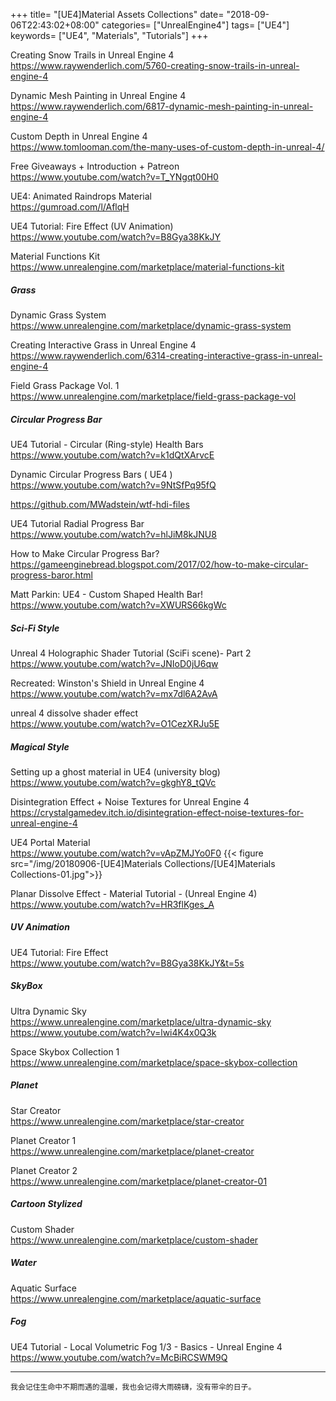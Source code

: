 +++
title= "[UE4]Material Assets Collections"
date= "2018-09-06T22:43:02+08:00"
categories= ["UnrealEngine4"]
tags= ["UE4"]
keywords= ["UE4", "Materials", "Tutorials"]
+++

Creating Snow Trails in Unreal Engine 4  
https://www.raywenderlich.com/5760-creating-snow-trails-in-unreal-engine-4

Dynamic Mesh Painting in Unreal Engine 4  
https://www.raywenderlich.com/6817-dynamic-mesh-painting-in-unreal-engine-4

Custom Depth in Unreal Engine 4  
https://www.tomlooman.com/the-many-uses-of-custom-depth-in-unreal-4/

Free Giveaways + Introduction + Patreon  
https://www.youtube.com/watch?v=T_YNgqt00H0

UE4: Animated Raindrops Material  
https://gumroad.com/l/AflqH

UE4 Tutorial: Fire Effect (UV Animation)  
https://www.youtube.com/watch?v=B8Gya38KkJY

Material Functions Kit  
https://www.unrealengine.com/marketplace/material-functions-kit

##### Grass 

Dynamic Grass System  
https://www.unrealengine.com/marketplace/dynamic-grass-system

Creating Interactive Grass in Unreal Engine 4  
https://www.raywenderlich.com/6314-creating-interactive-grass-in-unreal-engine-4

Field Grass Package Vol. 1  
https://www.unrealengine.com/marketplace/field-grass-package-vol

##### Circular Progress Bar

UE4 Tutorial - Circular (Ring-style) Health Bars  
https://www.youtube.com/watch?v=k1dQtXArvcE

Dynamic Circular Progress Bars ( UE4 )  
https://www.youtube.com/watch?v=9NtSfPq95fQ

https://github.com/MWadstein/wtf-hdi-files  

UE4 Tutorial Radial Progress Bar  
https://www.youtube.com/watch?v=hlJiM8kJNU8

How to Make Circular Progress Bar?  
https://gameenginebread.blogspot.com/2017/02/how-to-make-circular-progress-baror.html

Matt Parkin: UE4 - Custom Shaped Health Bar!  
https://www.youtube.com/watch?v=XWURS66kgWc

##### Sci-Fi Style

Unreal 4 Holographic Shader Tutorial (SciFi scene)- Part 2  
https://www.youtube.com/watch?v=JNIoD0jU6qw

Recreated: Winston's Shield in Unreal Engine 4  
https://www.youtube.com/watch?v=mx7dl6A2AvA

unreal 4 dissolve shader effect  
https://www.youtube.com/watch?v=O1CezXRJu5E

##### Magical Style

Setting up a ghost material in UE4 (university blog)  
https://www.youtube.com/watch?v=gkghY8_tQVc

Disintegration Effect + Noise Textures for Unreal Engine 4  
https://crystalgamedev.itch.io/disintegration-effect-noise-textures-for-unreal-engine-4

UE4 Portal Material  
https://www.youtube.com/watch?v=vApZMJYo0F0
{{< figure src="/img/20180906-[UE4]Materials Collections/[UE4]Materials Collections-01.jpg">}}

Planar Dissolve Effect - Material Tutorial - (Unreal Engine 4)  
https://www.youtube.com/watch?v=HR3flKges_A

##### UV Animation
UE4 Tutorial: Fire Effect  
https://www.youtube.com/watch?v=B8Gya38KkJY&t=5s

##### SkyBox

Ultra Dynamic Sky  
https://www.unrealengine.com/marketplace/ultra-dynamic-sky  
https://www.youtube.com/watch?v=lwi4K4x0Q3k

Space Skybox Collection 1  
https://www.unrealengine.com/marketplace/space-skybox-collection

##### Planet

Star Creator  
https://www.unrealengine.com/marketplace/star-creator

Planet Creator 1  
https://www.unrealengine.com/marketplace/planet-creator

Planet Creator 2  
https://www.unrealengine.com/marketplace/planet-creator-01

##### Cartoon Stylized

Custom Shader  
https://www.unrealengine.com/marketplace/custom-shader

##### Water

Aquatic Surface  
https://www.unrealengine.com/marketplace/aquatic-surface

##### Fog

UE4 Tutorial - Local Volumetric Fog 1/3 - Basics - Unreal Engine 4  
https://www.youtube.com/watch?v=McBiRCSWM9Q

***
`我会记住生命中不期而遇的温暖，我也会记得大雨磅礴，没有带伞的日子。`